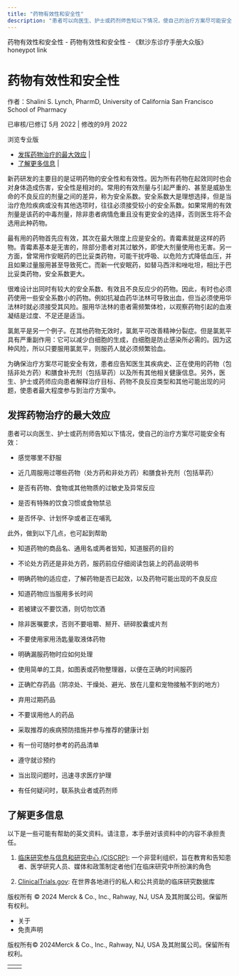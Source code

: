 ```yaml
---
title: "药物有效性和安全性"
description: "患者可以向医生、护士或药剂师告知以下情况，使自己的治疗方案尽可能安全有效："
---
```


﻿药物有效性和安全性 \- 药物有效性和安全性 \- 《默沙东诊疗手册大众版》 honeypot link

# 药物有效性和安全性

作者：Shalini S. Lynch, PharmD, University of California San Francisco School of Pharmacy

已审核/已修订 5月 2022 \| 修改的9月 2022

浏览专业版

- [发挥药物治疗的最大效应](#发挥药物治疗的最大效应_v44181186_zh) \|
- [了解更多信息](#了解更多信息_v33010900_zh) \|

新药研发的主要目的是证明药物的安全性和有效性。因为所有药物在起效同时也会对身体造成伤害，安全性是相对的。常用的有效剂量与引起严重的、甚至是威胁生命的不良反应的剂量之间的差异，称为安全系数。安全系数大是理想选择，但是当治疗危险疾病或没有其他选项时，往往必须接受较小的安全系数。如果常用的有效剂量是该药的中毒剂量，除非患者病情危重且没有更安全的选择，否则医生将不会选用此种药物。

最有用的药物首先应有效，其次在最大限度上应是安全的。青霉素就是这样的药物。青霉素基本是无害的，除部分患者对其过敏外，即使大剂量使用也无害。另一方面，曾常用作安眠药的巴比妥类药物，可能干扰呼吸、以危险方式降低血压，并且如果过量服用甚至导致死亡。而新一代安眠药，如替马西泮和唑吡坦，相比于巴比妥类药物，安全系数更大。

很难设计出同时有较大的安全系数、有效且不良反应少的药物。因此，有时也必须药使用一些安全系数小的药物。例如抗凝血药华法林可导致出血，但当必须使用华法林时就必须接受其风险。服用华法林的患者需频繁体检，以观察药物引起的血液凝结是过度、不足还是适当。

氯氮平是另一个例子。在其他药物无效时，氯氮平可改善精神分裂症。但是氯氮平具有严重副作用：它可以减少白细胞的生成，白细胞是防止感染所必需的。因为这种风险，所以只要服用氯氮平，则服药人就必须频繁验血。

为确保治疗方案尽可能安全有效，患者应告知医生其疾病史、正在使用的药物（包括非处方药）和膳食补充剂（包括草药）以及所有其他相关健康信息。另外，医生、护士或药师应向患者解释治疗目标、药物不良反应类型和其他可能出现的问题，使患者最大程度参与到治疗方案中。

## 发挥药物治疗的最大效应

患者可以向医生、护士或药剂师告知以下情况，使自己的治疗方案尽可能安全有效：

- 感觉哪里不舒服

- 近几周服用过哪些药物（处方药和非处方药）和膳食补充剂（包括草药）

- 是否有药物、食物或其他物质的过敏史及异常反应

- 是否有特殊的饮食习惯或食物禁忌

- 是否怀孕、计划怀孕或者正在哺乳


此外，做到以下几点，也可起到帮助

- 知道药物的商品名、通用名或两者皆知，知道服药的目的

- 不论处方药还是非处方药，服药前应仔细阅读包装上的药品说明书

- 明确药物的适应症，了解药物是否已起效，以及药物可能出现的不良反应

- 知道药物应当服用多长时间

- 若被建议不要饮酒，则切勿饮酒

- 除非医嘱要求，否则不要咀嚼、掰开、研碎胶囊或片剂

- 不要使用家用汤匙量取液体药物

- 明确漏服药物时应如何处理

- 使用简单的工具，如图表或药物整理器，以便在正确的时间服药

- 正确贮存药品（阴凉处、干燥处、避光、放在儿童和宠物接触不到的地方）

- 弃用过期药品

- 不要误用他人的药品

- 采取推荐的疾病预防措施并参与推荐的健康计划

- 有一份可随时参考的药品清单

- 遵守就诊预约

- 当出现问题时，迅速寻求医疗护理

- 有任何疑问时，联系执业者或药剂师


## 了解更多信息

以下是一些可能有帮助的英文资料。请注意，本手册对该资料中的内容不承担责任。

1. [临床研究参与信息和研究中心 (CISCRP)](https://www.ciscrp.org/): 一个非营利组织，旨在教育和告知患者、医学研究人员、媒体和政策制定者他们在临床研究中所扮演的角色

2. [ClinicalTrials.gov](https://clinicaltrials.gov/): 在世界各地进行的私人和公共资助的临床研究数据库




版权所有 © 2024
Merck & Co., Inc., Rahway, NJ, USA 及其附属公司。保留所有权利。

- 关于
- 免责声明

版权所有© 2024Merck & Co., Inc., Rahway, NJ, USA 及其附属公司。保留所有权利。

|     |     |
| --- | --- |
|  |  |